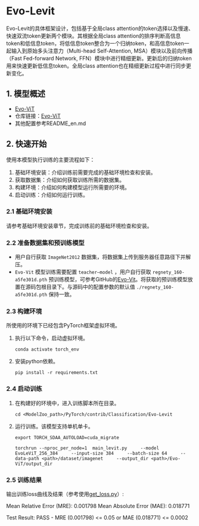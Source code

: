 # Evo-Levit
Evo-Levit的具体框架设计，包括基于全局class attention的token选择以及慢速、快速双流token更新两个模块。其根据全局class attention的排序判断高信息token和低信息token，将低信息token整合为一个归纳token，和高信息token一起输入到原始多头注意力（Multi-head Self-Attention, MSA）模块以及前向传播（Fast Fed-forward Network, FFN）模块中进行精细更新。更新后的归纳token用来快速更新低信息token。全局class attention也在精细更新过程中进行同步更新变化。
## 1. 模型概述
- [Evo-ViT](https://arxiv.org/abs/2108.01390)
- 仓库链接：[Evo-ViT](https://github.com/YifanXu74/Evo-ViT)
- 其他配置参考README_en.md

## 2. 快速开始
使用本模型执行训练的主要流程如下：
1. 基础环境安装：介绍训练前需要完成的基础环境检查和安装。
2. 获取数据集：介绍如何获取训练所需的数据集。
3. 构建环境：介绍如何构建模型运行所需要的环境。
4. 启动训练：介绍如何运行训练。

### 2.1 基础环境安装

请参考基础环境安装章节，完成训练前的基础环境检查和安装。

### 2.2 准备数据集和预训练模型

- 用户自行获取 `ImageNet2012` 数据集，将数据集上传到服务器任意路径下并解压。
- `Evo-Vit` 模型训练需要配置 `teacher—model` ，用户自行获取 `regnety_160-a5fe301d.pth` 预训练模型，可参考GitHub的[Evo-Vit](https://github.com/YifanXu74/Evo-ViT)。将获取的预训练模型放置在源码包根目录下。与源码中的配置参数的默认值 `./regnety_160-a5fe301d.pth` 保持一致。


### 2.3 构建环境

所使用的环境下已经包含PyTorch框架虚拟环境。
1. 执行以下命令，启动虚拟环境。
    ```
    conda activate torch_env
    ```
2. 安装python依赖。
    ```
    pip install -r requirements.txt

    ```
### 2.4 启动训练
1. 在构建好的环境中，进入训练脚本所在目录。
    ```
    cd <ModelZoo_path>/PyTorch/contrib/Classification/Evo-Levit
    ```
2. 运行训练。该模型支持单机单卡。
    ```
    export TORCH_SDAA_AUTOLOAD=cuda_migrate

    torchrun --nproc_per_node=1  main_levit.py     --model EvoLeViT_256_384     --input-size 384     --batch-size 64     --data-path <path>/dataset/imagenet     --output_dir <path>/Evo-ViT/output_dir 
    ```
### 2.5 训练结果
输出训练loss曲线及结果（参考使用[get_loss.py](./get_loss.py)）: 

Mean Relative Error (MRE): 0.001798
Mean Absolute Error (MAE): 0.018771

Test Result:
PASS - MRE (0.001798) <= 0.05 or MAE (0.018771) <= 0.0002

